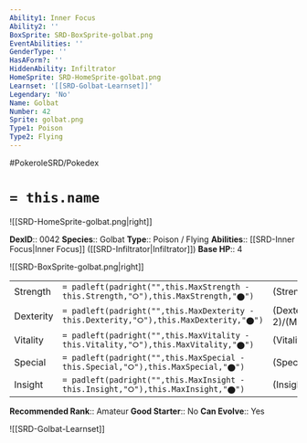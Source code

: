 ```yaml
---
Ability1: Inner Focus
Ability2: ''
BoxSprite: SRD-BoxSprite-golbat.png
EventAbilities: ''
GenderType: ''
HasAForm?: ''
HiddenAbility: Infiltrator
HomeSprite: SRD-HomeSprite-golbat.png
Learnset: '[[SRD-Golbat-Learnset]]'
Legendary: 'No'
Name: Golbat
Number: 42
Sprite: golbat.png
Type1: Poison
Type2: Flying
---
```


#PokeroleSRD/Pokedex

# `= this.name`

![[SRD-HomeSprite-golbat.png|right]]

**DexID**:: 0042
**Species**:: Golbat
**Type**:: Poison / Flying
**Abilities**:: [[SRD-Inner Focus|Inner Focus]] ([[SRD-Infiltrator|Infiltrator]])
**Base HP**:: 4

![[SRD-BoxSprite-golbat.png|right]]

|           |                                                                                        |                                          |
| --------- | -------------------------------------------------------------------------------------- | ---------------------------------------- |
| Strength  | `= padleft(padright("",this.MaxStrength - this.Strength,"⭘"),this.MaxStrength,"⬤")`    | (Strength::2)/(MaxStrength::5)   |
| Dexterity | `= padleft(padright("",this.MaxDexterity - this.Dexterity,"⭘"),this.MaxDexterity,"⬤")` | (Dexterity:: 2)/(MaxDexterity::5) |
| Vitality  | `= padleft(padright("",this.MaxVitality - this.Vitality,"⭘"),this.MaxVitality,"⬤")`    | (Vitality::2)/(MaxVitality::5)   |
| Special   | `= padleft(padright("",this.MaxSpecial - this.Special,"⭘"),this.MaxSpecial,"⬤")`       | (Special::2)/(MaxSpecial::4)     |
| Insight   | `= padleft(padright("",this.MaxInsight - this.Insight,"⭘"),this.MaxInsight,"⬤")`       | (Insight::2)/(MaxInsight::5)     |

**Recommended Rank**:: Amateur
**Good Starter**:: No
**Can Evolve**:: Yes

![[SRD-Golbat-Learnset]]